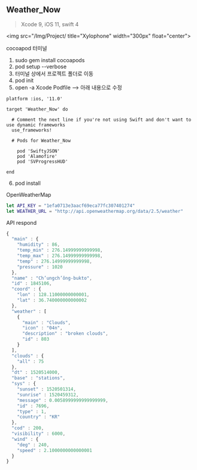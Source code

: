 ## Weather_Now
> Xcode 9, iOS 11, swift 4

<img src="/Img/Project/ title="Xylophone" width="300px" float="center">

cocoapod
터미널
1. sudo gem install cocoapods
2. pod setup --verbose
3. 터미널 상에서 프로젝트 폴더로 이동
4. pod init
5. open -a Xcode Podfile
   --> 아래 내용으로 수정
```
platform :ios, '11.0'

target 'Weather_Now' do

  # Comment the next line if you're not using Swift and don't want to use dynamic frameworks
  use_frameworks!

  # Pods for Weather_Now

    pod 'SwiftyJSON'
    pod 'Alamofire'
    pod 'SVProgressHUD'

end
```
6. pod install

OpenWeatherMap
```Swift
let API_KEY = "1efa0713e3aacf69eca77fc307401274"
let WEATHER_URL = "http://api.openweathermap.org/data/2.5/weather"
```



API respond
```javascript
{
  "main" : {
    "humidity" : 86,
    "temp_min" : 276.14999999999998,
    "temp_max" : 276.14999999999998,
    "temp" : 276.14999999999998,
    "pressure" : 1020
  },
  "name" : "Ch’ungch’ŏng-bukto",
  "id" : 1845106,
  "coord" : {
    "lon" : 128.11000000000001,
    "lat" : 36.740000000000002
  },
  "weather" : [
    {
      "main" : "Clouds",
      "icon" : "04n",
      "description" : "broken clouds",
      "id" : 803
    }
  ],
  "clouds" : {
    "all" : 75
  },
  "dt" : 1520514000,
  "base" : "stations",
  "sys" : {
    "sunset" : 1520501314,
    "sunrise" : 1520459312,
    "message" : 0.0058999999999999999,
    "id" : 7696,
    "type" : 1,
    "country" : "KR"
  },
  "cod" : 200,
  "visibility" : 6000,
  "wind" : {
    "deg" : 240,
    "speed" : 2.1000000000000001
  }
}
```
